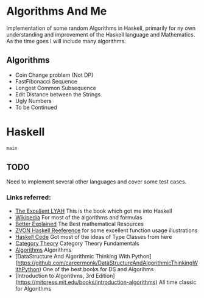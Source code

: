 # Algorithms And Me

Implementation of some random Algorithms in Haskell, primarily for ny own understanding and improvement of the Haskell language and Mathematics. As the time goes Ι will include many algorithms. 

## Algorithms
* Coin Change problem (Not DP)
* FastFibonacci Sequence
* Longest Common Subsequence
* Edit Distance between the Strings
* Ugly Numbers
* To be Continued

# Haskell
```haskell
main
```

## TODO
Need to implement several other languages and cover some test cases.

### Links referred:
 * [The Excellent LYAH](http://learnyouahaskell.com) This is the book which got me into Haskell
 * [Wikipedia](http://wikipedia.org) For most of the algorithms and formulas
 * [Better Explained](http://betterexplained.com/) The Best mathematical Resources
 * [ZVON Haskell Reeference](http://zvon.org/comp/r/ref-Haskell.html) for some excellent function usage illustrations
 * [Haskell Code](https://hackage.haskell.org/) Got most of the ideas of Type Classes from here
 * [Category Theory](http://yogsototh.github.io/Category-Theory-Presentation/) Category Theory Fundamentals
 * [Algorithms](https://sites.google.com/site/algoxy/home) Algorithms
 * [DataStructure And Algorithmic Thinking With Python] (https://github.com/careermonk/DataStructureAndAlgorithmicThinkingWithPython) One of the best books for DS and Algorihms
 * [Introduction to Algorithms, 3rd Edition] (https://mitpress.mit.edu/books/introduction-algorithms) All time classic for Algorithms

